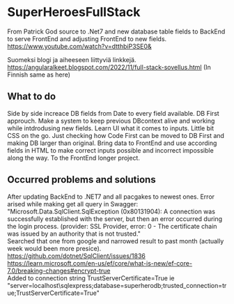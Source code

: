 # SuperHeroesFullStack

From Patrick God source to .Net7 and new database table fields to BackEnd to serve FrontEnd and adjusting FrontEnd to new fields. <br/>
https://www.youtube.com/watch?v=dtthbiP3SE0& <br/>

Suomeksi blogi ja aiheeseen liittyviä linkkejä. https://angularalkeet.blogspot.com/2022/11/full-stack-sovellus.html (In Finnish same as here)

## What to do

Side by side increace DB fields from Date to every field available. DB First approuch. Make a system to keep previous DBcontext alive and working while intdrodusing new fields. Learn UI what it comes to inputs. Little bit CSS on the go. Just checking how Code First can be moved to DB First and making DB larger than original. Bring data to FrontEnd and use according fields in HTML to make correct inputs possible and incorrect impossible along the way. To the FrontEnd longer project.

## Occurred problems and solutions 
After updating BackEnd to .NET7 and all pacgakes to newest ones. Error arised while making get all query in Swagger: "Microsoft.Data.SqlClient.SqlException (0x80131904): 
A connection was successfully established with the server, but then an error occurred during the login process. 
(provider: SSL Provider, error: 0 - The certificate chain was issued by an authority that is not trusted."<br/>
Searched that one from google and narrowed result to past month (actually week would been more presice).
https://github.com/dotnet/SqlClient/issues/1836 <br/>
https://learn.microsoft.com/en-us/ef/core/what-is-new/ef-core-7.0/breaking-changes#encrypt-true <br/>
Added to connection string TrustServerCertificate=True ie "server=localhost\\sqlexpress;database=superherodb;trusted_connection=true;TrustServerCertificate=True"

